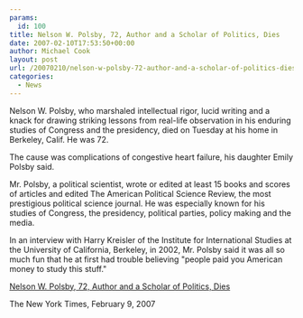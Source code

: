 ```yaml
---
params:
  id: 100
title: Nelson W. Polsby, 72, Author and a Scholar of Politics, Dies
date: 2007-02-10T17:53:50+00:00
author: Michael Cook
layout: post
url: /20070210/nelson-w-polsby-72-author-and-a-scholar-of-politics-dies/
categories:
  - News
---
```

<p align="left">
  Nelson W. Polsby, who marshaled intellectual rigor, lucid writing and a knack for drawing striking lessons from real-life observation in his enduring studies of Congress and the presidency, died on Tuesday at his home in Berkeley, Calif. He was 72.
</p>

<p align="left">
  The cause was complications of congestive heart failure, his daughter Emily Polsby said.
</p>

<p align="left">
  Mr. Polsby, a political scientist, wrote or edited at least 15 books and scores of articles and edited The American Political Science Review, the most prestigious political science journal. He was especially known for his studies of Congress, the presidency, political parties, policy making and the media.
</p>

<p align="left">
  In an interview with Harry Kreisler of the Institute for International Studies at the University of California, Berkeley, in 2002, Mr. Polsby said it was all so much fun that he at first had trouble believing "people paid you American money to study this stuff."
</p>

<p align="left">
  <a href="http://www.nytimes.com/2007/02/09/obituaries/09polsby.html?_r=1&ref=books&oref=slogin" target="_blank">Nelson W. Polsby, 72, Author and a Scholar of Politics, Dies</a>
</p>

<p align="left">
  The New York Times, February 9, 2007
</p>
